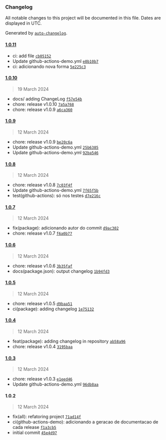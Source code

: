 ### Changelog

All notable changes to this project will be documented in this file. Dates are displayed in UTC.

Generated by [`auto-changelog`](https://github.com/CookPete/auto-changelog).

#### [1.0.11](https://github.com/marcomansomm/Desafio-BackEnd/compare/1.0.10...1.0.11)

- ci: add file [`cb05152`](https://github.com/marcomansomm/Desafio-BackEnd/commit/cb051523a283226250630356a81271d4251346d3)
- Update github-actions-demo.yml [`e0b10b7`](https://github.com/marcomansomm/Desafio-BackEnd/commit/e0b10b773fe97e6743bf48071b6949ea2b6175a8)
- ci: adicionando nova forma [`5e225c3`](https://github.com/marcomansomm/Desafio-BackEnd/commit/5e225c3cc0fdae95cac79a6d8779dd3794406173)

#### [1.0.10](https://github.com/marcomansomm/Desafio-BackEnd/compare/1.0.9...1.0.10)

> 19 March 2024

- docs/ adding ChangeLog [`f57e54b`](https://github.com/marcomansomm/Desafio-BackEnd/commit/f57e54b4ee7f328aa669041d5c3c5b250f7da13d)
- chore: release v1.0.10 [`7a5a768`](https://github.com/marcomansomm/Desafio-BackEnd/commit/7a5a7682b34e0e9da3601c1eae23998800848487)
- chore: release v1.0.9 [`a6ca360`](https://github.com/marcomansomm/Desafio-BackEnd/commit/a6ca360db6c16c03ddf343291d1d2b8b5b4146f0)

#### [1.0.9](https://github.com/marcomansomm/Desafio-BackEnd/compare/1.0.8...1.0.9)

> 12 March 2024

- chore: release v1.0.9 [`be20c6a`](https://github.com/marcomansomm/Desafio-BackEnd/commit/be20c6a3988eda1d21ba37499c750b473cf9168c)
- Update github-actions-demo.yml [`25b6385`](https://github.com/marcomansomm/Desafio-BackEnd/commit/25b6385151a3a46b23b13bd674e4341f194b6ee8)
- Update github-actions-demo.yml [`92ba546`](https://github.com/marcomansomm/Desafio-BackEnd/commit/92ba5461d219cd1c72027195f79bebbcc1837772)

#### [1.0.8](https://github.com/marcomansomm/Desafio-BackEnd/compare/1.0.7...1.0.8)

> 12 March 2024

- chore: release v1.0.8 [`7c03f4f`](https://github.com/marcomansomm/Desafio-BackEnd/commit/7c03f4f1a9904aa754e7882262d0759d8818e677)
- Update github-actions-demo.yml [`7f65f5b`](https://github.com/marcomansomm/Desafio-BackEnd/commit/7f65f5b02b5ea712755629b23ca122d00e750078)
- test(github-actions): só nos testes [`d7e216c`](https://github.com/marcomansomm/Desafio-BackEnd/commit/d7e216cd92891024f1416844cff9223a8781ef59)

#### [1.0.7](https://github.com/marcomansomm/Desafio-BackEnd/compare/1.0.6...1.0.7)

> 12 March 2024

- fix(package): adicionando autor do commit [`d9ac302`](https://github.com/marcomansomm/Desafio-BackEnd/commit/d9ac3024242443f28ef2e38e75bbcd901746ef0a)
- chore: release v1.0.7 [`f6a0b77`](https://github.com/marcomansomm/Desafio-BackEnd/commit/f6a0b77ca9d46f082d45977bdc973bf62908645d)

#### [1.0.6](https://github.com/marcomansomm/Desafio-BackEnd/compare/1.0.5...1.0.6)

> 12 March 2024

- chore: release v1.0.6 [`3b35faf`](https://github.com/marcomansomm/Desafio-BackEnd/commit/3b35faf618ee95d024f54318b487f8a17b9ae5fb)
- docs(package.json): output changelog [`1b94fd3`](https://github.com/marcomansomm/Desafio-BackEnd/commit/1b94fd39c1ace2d3b517b237adeef9bc179d19c7)

#### [1.0.5](https://github.com/marcomansomm/Desafio-BackEnd/compare/1.0.4...1.0.5)

> 12 March 2024

- chore: release v1.0.5 [`d9baa51`](https://github.com/marcomansomm/Desafio-BackEnd/commit/d9baa516aed160d630d835c27e1a4d58208902be)
- ci(package): adding changelog [`1e75132`](https://github.com/marcomansomm/Desafio-BackEnd/commit/1e75132c0af799ed11526dc66dcb90b7dc6f3aa7)

#### [1.0.4](https://github.com/marcomansomm/Desafio-BackEnd/compare/1.0.3...1.0.4)

> 12 March 2024

- feat(package): adding changelog in repository [`ab58a96`](https://github.com/marcomansomm/Desafio-BackEnd/commit/ab58a965ea29f264394306dd5186f18a6aae758c)
- chore: release v1.0.4 [`3195baa`](https://github.com/marcomansomm/Desafio-BackEnd/commit/3195baa07d0608b3e5cfad06a19a79037d6982cc)

#### [1.0.3](https://github.com/marcomansomm/Desafio-BackEnd/compare/1.0.2...1.0.3)

> 12 March 2024

- chore: release v1.0.3 [`e1eed46`](https://github.com/marcomansomm/Desafio-BackEnd/commit/e1eed466ce9fe302f8535cfca0f7e845c080bc6c)
- Update github-actions-demo.yml [`96db8aa`](https://github.com/marcomansomm/Desafio-BackEnd/commit/96db8aaa1585da4d05115a6ad7b8d3adda042b6e)

#### 1.0.2

> 12 March 2024

- fix(all): refatoring project [`71ad14f`](https://github.com/marcomansomm/Desafio-BackEnd/commit/71ad14f19acfecf466d2a48bedd39475f6b49dc4)
- ci(github-actions-demo): adicionando a geracao de documentacao de cada release [`f1a3cb5`](https://github.com/marcomansomm/Desafio-BackEnd/commit/f1a3cb5adc8f121b10cd8850a04bed76dd500039)
- initial commit [`45e4d97`](https://github.com/marcomansomm/Desafio-BackEnd/commit/45e4d979275f25aabaea2f160912a7654ed07956)
